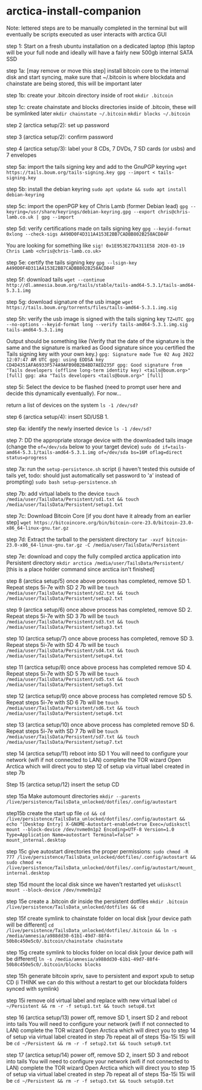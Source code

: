 # arctica-install-companion

Note: lettered steps are to be manually completed in the terminal but will eventually be scripts executed as user interacts with arctica GUI

step 1: Start on a fresh ubuntu installation on a dedicated laptop (this laptop will be your full node and ideally will have a fairly new 500gb internal SATA SSD

step 1a: [may remove or move this step] install bitcoin core to the internal disk and start syncing, make sure that ~/.bitcoin is where blockdata and chainstate are being stored, this will be important later

step 1b: create your .bitcoin directory inside of root
`mkdir .bitcoin `

step 1c: create chainstate and blocks directories inside of .bitcoin, these will be symlinked later
`mkdir chainstate ~/.bitcoin`
`mkdir blocks ~/.bitcoin`

step 2 (arctica setup/2): set up password

step 3 (arctica setup/2): confirm password

step 4 (arctica setup/3): label your 8 CDs, 7 DVDs, 7 SD cards (or usbs) and 7 envelopes

step 5a: import the tails signing key and add to the GnuPGP keyring 
`wget https://tails.boum.org/tails-signing.key gpg --import < tails-signing.key`

step 5b: install the debian keyring 
`sudo apt update && sudo apt install debian-keyring`

step 5c: import the openPGP key of Chris Lamb (former Debian lead) 
`gpg --keyring=/usr/share/keyrings/debian-keyring.gpg --export chris@chris-lamb.co.uk | gpg --import`

step 5d: verify certifications made on tails signing key 
`gpg --keyid-format 0xlong --check-sigs A490D0F4D311A4153E2BB7CADBB802B258ACD84F`

You are looking for something like 
`sig! 0x1E953E27D4311E58 2020-03-19 Chris Lamb <chris@chris-lamb.co.uk>`

step 5e: certify the tails signing key 
`gpg --lsign-key A490D0F4D311A4153E2BB7CADBB802B258ACD84F`

step 5f: download tails 
`wget --continue http://dl.amnesia.boum.org/tails/stable/tails-amd64-5.3.1/tails-amd64-5.3.1.img`

step 5g: download signature of the usb image 
`wget https://tails.boum.org/torrents/files/tails-amd64-5.3.1.img.sig` 

step 5h: verify the usb image is signed with the tails signing key 
`TZ=UTC gpg --no-options --keyid-format long --verify tails-amd64-5.3.1.img.sig tails-amd64-5.3.1.img`

Output should be something like (Verify that the date of the signature is the same and the signature is marked as Good signature since you certified the Tails signing key with your own key.) 
`gpg: Signature made Tue 02 Aug 2022 12:07:47 AM UTC gpg: using EDDSA key CD4D4351AFA6933F574A9AFB90B2B4BD7AED235F gpg: Good signature from "Tails developers (offline long-term identity key) <tails@boum.org>" [full] gpg: aka "Tails developers <tails@boum.org>" [full]`

step 5i: Select the device to be flashed (need to prompt user here and decide this dynamically eventually). For now...

 return a list of devices on the system 
 `ls -1 /dev/sd?`


step 6 (arctica setup/4): insert SD/USB 1. 

step 6a: identify the newly inserted device
`ls -1 /dev/sd?`

step 7: DD the appropriate storage device with the downloaded tails image (change the `of=/dev/sda` below to your target device)
`sudo dd if=tails-amd64-5.3.1/tails-amd64-5.3.1.img of=/dev/sda bs=16M oflag=direct status=progress`

step 7a: run the `setup-persistence.sh` script
(i haven't tested this outside of tails yet, todo: should just automatically set password to 'a' instead of prompting)
`sudo bash setup-persistence.sh`

step 7b: add virtual labels to the device
`touch /media/user/TailsData/Persistent/sd1.txt && touch /media/user/TailsData/Persistent/setup1.txt`

step 7c: Download Bitcoin Core [if you dont have it already from an earlier step]
`wget https://bitcoincore.org/bin/bitcoin-core-23.0/bitcoin-23.0-x86_64-linux-gnu.tar.gz`

step 7d: Extract the tarball to the persistent directory
`tar -xvzf bitcoin-23.0-x86_64-linux-gnu.tar.gz -C /media/user/TailsData/Persistent`

step 7e: download and copy the fully compiled arctica application into Persistent directory
`mkdir arctica /media/user/TailsData/Persistent/ ` [this is a place holder command since arctica isn't finished]

step 8 (arctica setup/5) once above process has completed, remove SD 1.
Repeat steps 5i-7e with SD 2
7b will be
`touch /media/user/TailsData/Persistent/sd2.txt && touch /media/user/TailsData/Persistent/setup2.txt`

step 9 (arctica setup/6) once above process has completed, remove SD 2.
Repeat steps 5i-7e with SD 3
7b will be
`touch /media/user/TailsData/Persistent/sd3.txt && touch /media/user/TailsData/Persistent/setup3.txt`

step 10 (arctica setup/7) once above process has completed, remove SD 3.
Repeat steps 5i-7e with SD 4
7b will be
`touch /media/user/TailsData/Persistent/sd4.txt && touch /media/user/TailsData/Persistent/setup4.txt`

step 11 (arctica setup/8) once above process has completed remove SD 4.
Repeat steps 5i-7e with SD 5
7b will be
`touch /media/user/TailsData/Persistent/sd5.txt && touch /media/user/TailsData/Persistent/setup5.txt`

step 12 (arctica setup/9) once above process has completed remove SD 5.
Repeat steps 5i-7e with SD 6
7b will be
`touch /media/user/TailsData/Persistent/sd6.txt && touch /media/user/TailsData/Persistent/setup6.txt`

step 13 (arctica setup/10) once above process has completed remove SD 6.
Repeat steps 5i-7e with SD 7
7b will be
`touch /media/user/TailsData/Persistent/sd7.txt && touch /media/user/TailsData/Persistent/setup7.txt`

step 14 (arctica setup/11) reboot into SD 1 
You will need to configure your network (wifi if not connected to LAN)
complete the TOR wizard
Open Arctica which will direct you to step 12 of setup via virtual label created in step 7b 

Step 15 (arctica setup/12) insert the setup CD

step 15a
Make automount directories
`mkdir --parents /live/persistence/TailsData_unlocked/dotfiles/.config/autostart`

step15b create the start up file
`cd && cd /live/persistence/TailsData_unlocked/dotfiles/.config/autostart && echo "[Desktop Entry] X-GNOME-Autostart-enabled=true Exec=/udisksctl mount --block-device /dev/nvme0n1p2 Encoding=UTF-8 Version=1.0 Type=Application Name=autostart Terminal=false" > mount_internal.desktop`

step 15c give autostart directories the proper permissions:
`sudo chmod -R 777 /live/persistence/TailsData_unlocked/dotfiles/.config/autostart && sudo chmod +x /live/persistence/TailsData_unlocked/dotfiles/.config/autostart/mount_internal.desktop`

step 15d mount the local disk since we haven't restarted yet
`udisksctl mount --block-device /dev/nvme0n1p2`

step 15e create a .bitcoin dir inside the persistent dotfiles
`mkdir .bitcoin /live/persistence/TailsData_unlocked/dotfiles && cd`

step 15f create symlink to chainstate folder on local disk [your device path will be different]
`cd /live/persistence/TailsData_unlocked/dotfiles/.bitcoin && ln -s /media/amnesia/a988dd30-61b1-49d7-88f4-50b8c450e5c0/.bitcoin/chainstate chainstate`

step 15g create symlink to blocks folder on local disk [your device path will be different]
`ln -s /media/amnesia/a988dd30-61b1-49d7-88f4-50b8c450e5c0/.bitcoin/blocks blocks`

step 15h generate bitcoin xpriv, save to persistent and export xpub to setup CD (i THINK we can do this without a restart to get our blockdata folders synced with symlink)

step 15i remove old virtual label and replace with new virtual label
`cd ~/Persistent && rm -r -f setup1.txt && touch setup8.txt`


step 16 (arctica setup/13) power off, remove SD 1, insert SD 2 and reboot into tails
You will need to configure your network (wifi if not connected to LAN)
complete the TOR wizard
Open Arctica which will direct you to step 14 of setup via virtual label created in step 7b 
repeat all of steps 15a-15i
15i will be
`cd ~/Persistent && rm -r -f setup2.txt && touch setup9.txt`

step 17 (arctica setup/14) power off, remove SD 2, insert SD 3 and reboot into tails
You will need to configure your network (wifi if not connected to LAN)
complete the TOR wizard
Open Arctica which will direct you to step 15 of setup via virtual label created in step 7b 
repeat all of steps 15a-15i
15i will be
`cd ~/Persistent && rm -r -f setup3.txt && touch setup10.txt`

